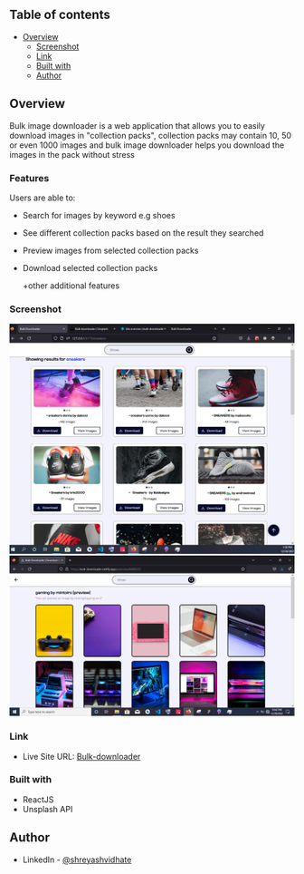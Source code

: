 ## Table of contents

- [Overview](#overview)
  - [Screenshot](#screenshot)
  - [Link](#link)
  - [Built with](#built-with)
  - [Author](#author)

## Overview
Bulk image downloader is a web application that allows you to easily download images in "collection packs", collection packs may contain 10, 50 or even 1000 images and bulk image downloader helps you download the images in the pack without stress

### Features

Users are able to:

- Search for images by keyword e.g shoes

- See different collection packs based on the result they searched

- Preview images from selected collection packs

- Download selected collection packs

    +other additional features

### Screenshot

![screenshot of the collection pack](/src/assets/proof.PNG)
![screenshot of collection pack preview](/src/assets/Screenshot%20(196).png)

### Link

- Live Site URL: [Bulk-downloader](https://bulk-downloader.netlify.app/)


### Built with

- ReactJS
- Unsplash API


## Author
- LinkedIn - [@shreyashvidhate](https://www.linkedin.com/in/shreyashvidhate)